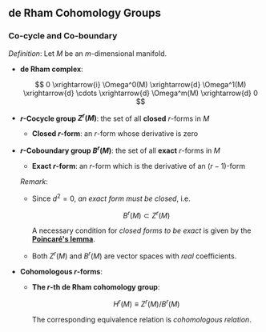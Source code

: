 ## de Rham Cohomology Groups

### Co-cycle and Co-boundary

*Definition*: Let $M$ be an $m$-dimensional manifold.

- **de Rham complex**: 

    $$
    0 \xrightarrow{i} \Omega^0(M)
    \xrightarrow{d} \Omega^1(M)
    \xrightarrow{d} \cdots 
    \xrightarrow{d} \Omega^m(M)
    \xrightarrow{d} 0
    $$

- **$r$-Cocycle group $Z^r(M)$**: the set of all **closed** $r$-forms in $M$
    
    - **Closed $r$-form**: an $r$-form whose derivative is zero

- **$r$-Coboundary group $B^r(M)$**: the set of all **exact** $r$-forms in $M$
    
    - **Exact $r$-form**: an $r$-form which is the derivative of an $(r-1)$-form
    
    *Remark*: 
    
    - Since $d^2 = 0$, *an exact form must be closed*, i.e. 

        $$
        B^r(M) \subset Z^r(M)
        $$

        A necessary condition for *closed forms to be exact* is given by the [**Poincaré's lemma**](6_3-Poincare_Lemma.md). 

    - Both $Z^r(M)$ and $B^r(M)$ are vector spaces with *real* coefficients.

- **Cohomologous $r$-forms**:

    - **The $r$-th de Rham cohomology group**:

        $$
        H^r(M) \equiv Z^r(M) / B^r(M)
        $$

        The corresponding equivalence relation is *cohomologous relation*. 